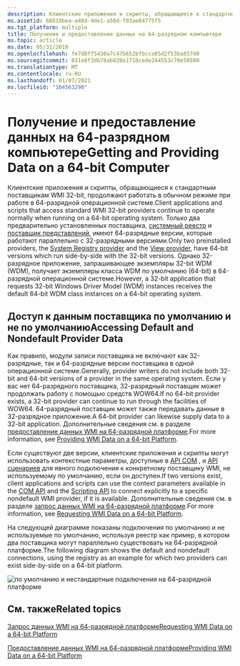 ```yaml
---
description: Клиентские приложения и скрипты, обращающиеся к стандартным поставщикам WMI 32-bit, продолжают работать в обычном режиме при работе в 64-разрядной операционной системе.
ms.assetid: 68819bea-a48d-4de1-a50d-f03ae04775f5
ms.tgt_platform: multiple
title: Получение и предоставление данных на 64-разрядном компьютере
ms.topic: article
ms.date: 05/31/2018
ms.openlocfilehash: fe7d8ff5430a7c47b652bfbcca05d2f53ba857d0
ms.sourcegitcommit: 831e8f3db78ab820e1710cede244553c70e50500
ms.translationtype: MT
ms.contentlocale: ru-RU
ms.lasthandoff: 01/07/2021
ms.locfileid: "104563298"
---
```

# <a name="getting-and-providing-data-on-a-64-bit-computer"></a><span data-ttu-id="70768-103">Получение и предоставление данных на 64-разрядном компьютере</span><span class="sxs-lookup"><span data-stu-id="70768-103">Getting and Providing Data on a 64-bit Computer</span></span>

<span data-ttu-id="70768-104">Клиентские приложения и скрипты, обращающиеся к стандартным поставщикам WMI 32-bit, продолжают работать в обычном режиме при работе в 64-разрядной операционной системе.</span><span class="sxs-lookup"><span data-stu-id="70768-104">Client applications and scripts that access standard WMI 32-bit providers continue to operate normally when running on a 64-bit operating system.</span></span> <span data-ttu-id="70768-105">Только два предварительно установленных поставщика, [системный реестр](/previous-versions/windows/desktop/regprov/system-registry-provider) и [поставщик представлений](view-provider.md), имеют 64-разрядные версии, которые работают параллельно с 32-разрядными версиями.</span><span class="sxs-lookup"><span data-stu-id="70768-105">Only two preinstalled providers, the [System Registry provider](/previous-versions/windows/desktop/regprov/system-registry-provider) and the [View provider](view-provider.md), have 64-bit versions which run side-by-side with the 32-bit versions.</span></span> <span data-ttu-id="70768-106">Однако 32-разрядное приложение, запрашивающее экземпляры 32-bit WDM (WDM), получает экземпляры класса WDM по умолчанию (64-bit) в 64-разрядной операционной системе.</span><span class="sxs-lookup"><span data-stu-id="70768-106">However, a 32-bit application that requests 32-bit Windows Driver Model (WDM) instances receives the default 64-bit WDM class instances on a 64-bit operating system.</span></span>

## <a name="accessing-default-and-nondefault-provider-data"></a><span data-ttu-id="70768-107">Доступ к данным поставщика по умолчанию и не по умолчанию</span><span class="sxs-lookup"><span data-stu-id="70768-107">Accessing Default and Nondefault Provider Data</span></span>

<span data-ttu-id="70768-108">Как правило, модули записи поставщика не включают как 32-разрядные, так и 64-разрядные версии поставщика в одной операционной системе.</span><span class="sxs-lookup"><span data-stu-id="70768-108">Generally, provider writers do not include both 32-bit and 64-bit versions of a provider in the same operating system.</span></span> <span data-ttu-id="70768-109">Если у вас нет 64-разрядного поставщика, 32-разрядный поставщик может продолжать работу с помощью средств WOW64.</span><span class="sxs-lookup"><span data-stu-id="70768-109">If no 64-bit provider exists, a 32-bit provider can continue to run through the facilities of WOW64.</span></span> <span data-ttu-id="70768-110">64-разрядный поставщик может также передавать данные в 32-разрядное приложение.</span><span class="sxs-lookup"><span data-stu-id="70768-110">A 64-bit provider can likewise supply data to a 32-bit application.</span></span> <span data-ttu-id="70768-111">Дополнительные сведения см. в разделе [предоставление данных WMI на 64-разрядной платформе](providing-wmi-data-on-a-64-bit-platform.md).</span><span class="sxs-lookup"><span data-stu-id="70768-111">For more information, see [Providing WMI Data on a 64-bit Platform](providing-wmi-data-on-a-64-bit-platform.md).</span></span>

<span data-ttu-id="70768-112">Если существуют две версии, клиентские приложения и скрипты могут использовать контекстные параметры, доступные в [API COM](com-api-for-wmi.md) , и [API сценариев](scripting-api-for-wmi.md) для явного подключения к конкретному поставщику WMI, не используемому по умолчанию, если он доступен.</span><span class="sxs-lookup"><span data-stu-id="70768-112">If two versions exist, client applications and scripts can use the context parameters available in the [COM API](com-api-for-wmi.md) and the [Scripting API](scripting-api-for-wmi.md) to connect explicitly to a specific nondefault WMI provider, if it is available.</span></span> <span data-ttu-id="70768-113">Дополнительные сведения см. в разделе [запрос данных WMI на 64-разрядной платформе](requesting-wmi-data-on-a-64-bit-platform.md).</span><span class="sxs-lookup"><span data-stu-id="70768-113">For more information, see [Requesting WMI Data on a 64-bit Platform](requesting-wmi-data-on-a-64-bit-platform.md).</span></span>

<span data-ttu-id="70768-114">На следующей диаграмме показаны подключения по умолчанию и не используемые по умолчанию, используя реестр как пример, в котором два поставщика могут параллельно существовать на 64-разрядной платформе.</span><span class="sxs-lookup"><span data-stu-id="70768-114">The following diagram shows the default and nondefault connections, using the registry as an example for which two providers can exist side-by-side on a 64-bit platform.</span></span>

![по умолчанию и нестандартные подключения на 64-разрядной платформе](images/32-64bit-registry.png)

## <a name="related-topics"></a><span data-ttu-id="70768-116">См. также</span><span class="sxs-lookup"><span data-stu-id="70768-116">Related topics</span></span>

<dl> <dt>

[<span data-ttu-id="70768-117">Запрос данных WMI на 64-разрядной платформе</span><span class="sxs-lookup"><span data-stu-id="70768-117">Requesting WMI Data on a 64-bit Platform</span></span>](requesting-wmi-data-on-a-64-bit-platform.md)
</dt> <dt>

[<span data-ttu-id="70768-118">Предоставление данных WMI на 64-разрядной платформе</span><span class="sxs-lookup"><span data-stu-id="70768-118">Providing WMI Data on a 64-bit Platform</span></span>](providing-wmi-data-on-a-64-bit-platform.md)
</dt> </dl>

 

 
